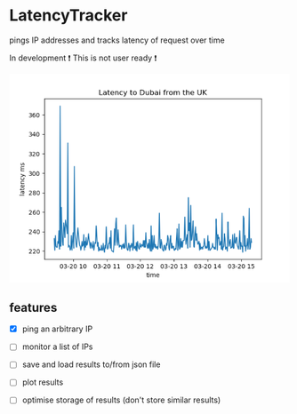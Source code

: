 # LatencyTracker
pings IP addresses and tracks latency of request over time

In development ❗ This is not user ready ❗

![alt text](assets/dubai_example.png)

## features

- [X] ping an arbitrary IP

- [ ] monitor a list of IPs

- [ ] save and load results to/from json file

- [ ] plot results

- [ ] optimise storage of results (don't store similar results)
